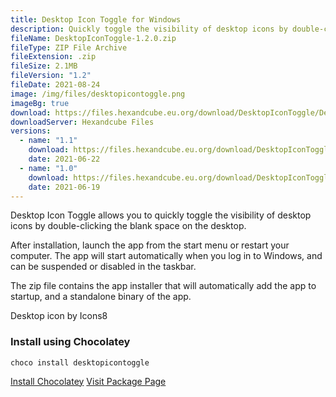 ```yaml
---
title: Desktop Icon Toggle for Windows
description: Quickly toggle the visibility of desktop icons by double-clicking the blank space on the desktop.
fileName: DesktopIconToggle-1.2.0.zip
fileType: ZIP File Archive
fileExtension: .zip
fileSize: 2.1MB
fileVersion: "1.2"
fileDate: 2021-08-24
image: /img/files/desktopicontoggle.png
imageBg: true
download: https://files.hexandcube.eu.org/download/DesktopIconToggle/DesktopIconToggle-1.2.0.zip
downloadServer: Hexandcube Files
versions:
  - name: "1.1"
    download: https://files.hexandcube.eu.org/download/DesktopIconToggle/DesktopIconToggle-1.1.zip
    date: 2021-06-22
  - name: "1.0"
    download: https://files.hexandcube.eu.org/download/DesktopIconToggle/DesktopIconToggle-1.0.zip
    date: 2021-06-19
---
```


Desktop Icon Toggle allows you to quickly toggle the visibility
of desktop icons by double-clicking the blank space on the desktop.

After installation, launch the app from the start menu or
restart your computer. The app will start automatically when
you log in to Windows, and can be suspended or disabled in
the taskbar.

The zip file contains the app installer that will
automatically add the app to startup, and a standalone
binary of the app.

Desktop icon by Icons8

### Install using Chocolatey

`choco install desktopicontoggle`

<a class="btn btn-primary" href="https://chocolatey.org/install" target="_blank"><i class="fas fa-download"></i> Install Chocolatey</a>
<a class="btn" href="https://community.chocolatey.org/packages/desktopicontoggle" target="_blank"><i class="fas fa-external-link-alt"></i> Visit Package Page</a>

